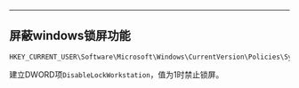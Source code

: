 

---

## 屏蔽windows锁屏功能



```
HKEY_CURRENT_USER\Software\Microsoft\Windows\CurrentVersion\Policies\System
```

建立DWORD项`DisableLockWorkstation`，值为1时禁止锁屏。

